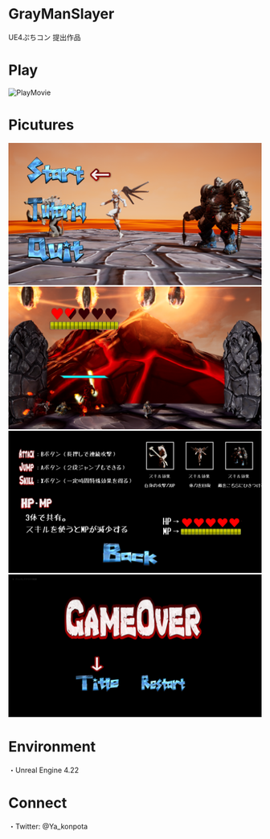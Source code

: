 # GrayManSlayer  
UE4ぷちコン 提出作品  
# Play
![PlayMovie](https://github.com/Ya-kon/GrayManSlayer/blob/master/Pictures/GrayManSlayer_Play.gif)

# Picutures
![Title](https://github.com/Ya-kon/GrayManSlayer/blob/master/Pictures/GrayMan%20Slayer01.png)  
![Play](https://github.com/Ya-kon/GrayManSlayer/blob/master/Pictures/GrayMan%20Slayer02.png)  
![Tutoreal](https://github.com/Ya-kon/GrayManSlayer/blob/master/Pictures/GrayMan%20Slayer03.png)  
![GameOver](https://github.com/Ya-kon/GrayManSlayer/blob/master/Pictures/GrayMan%20Slyaer04.png)  

# Environment
・Unreal Engine 4.22
  
# Connect
・Twitter: @Ya_konpota
